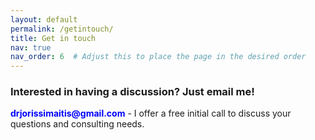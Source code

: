 ```yaml
---
layout: default
permalink: /getintouch/
title: Get in touch
nav: true
nav_order: 6  # Adjust this to place the page in the desired order
---
```


<h3>Interested in having a discussion? Just email me!</h3>
<p>
  <span style="font-weight: bold; color: blue;">drjorissimaitis@gmail.com</span> - I offer a free initial call to discuss your questions and consulting needs.
</p>